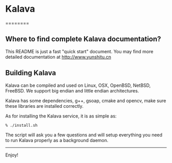 # Kalava
========

Where to find complete Kalava documentation?
-----------------------------------------

This README is just a fast "quick start" document. You may find more detailed
documentation at http://www.yunshitu.cn

Building Kalava
---------------

Kalava can be compiled and used on Linux, OSX, OpenBSD, NetBSD, FreeBSD.
We support big endian and little endian architectures.

Kalava has some dependencies, g++, gsoap, cmake and opencv, make sure these 
libraries are installed correctly.

As for installing the Kalava service, it is as simple as:

	% ./install.sh

The script will ask you a few questions and will setup everything you need
to run Kalava properly as a background daemon.

---------------

Enjoy!
